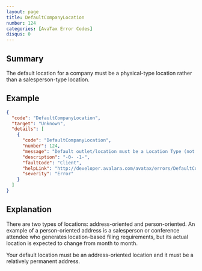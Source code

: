 ```yaml
---
layout: page
title: DefaultCompanyLocation
number: 124
categories: [AvaTax Error Codes]
disqus: 0
---
```


## Summary

The default location for a company must be a physical-type location rather than a salesperson-type location.

## Example

```json
{
  "code": "DefaultCompanyLocation",
  "target": "Unknown",
  "details": [
    {
      "code": "DefaultCompanyLocation",
      "number": 124,
      "message": "Default outlet/location must be a Location Type (not a Salesperson Type).",
      "description": "-0- -1-",
      "faultCode": "Client",
      "helpLink": "http://developer.avalara.com/avatax/errors/DefaultCompanyLocation",
      "severity": "Error"
    }
  ]
}
```

## Explanation

There are two types of locations: address-oriented and person-oriented.  An example of a person-oriented address is a salesperson or conference attendee who generates location-based filing requirements, but its actual location is expected to change from month to month.

Your default location must be an address-oriented location and it must be a relatively permanent address.
